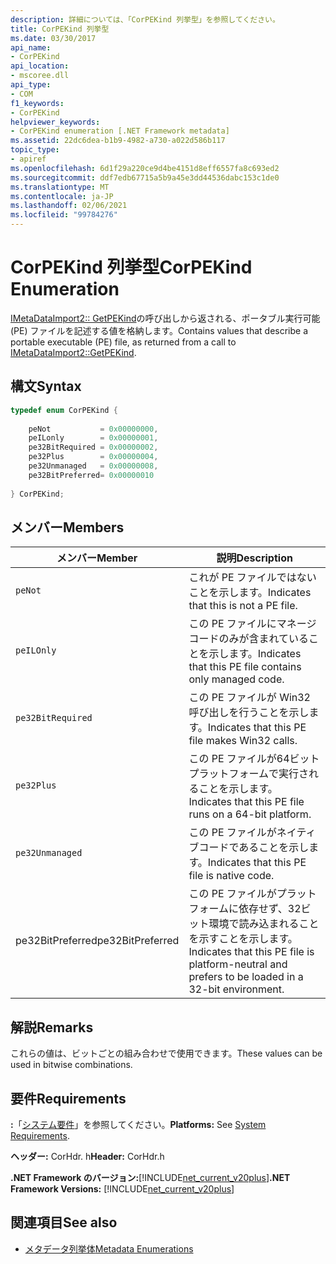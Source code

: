 ```yaml
---
description: 詳細については、「CorPEKind 列挙型」を参照してください。
title: CorPEKind 列挙型
ms.date: 03/30/2017
api_name:
- CorPEKind
api_location:
- mscoree.dll
api_type:
- COM
f1_keywords:
- CorPEKind
helpviewer_keywords:
- CorPEKind enumeration [.NET Framework metadata]
ms.assetid: 22dc6dea-b1b9-4982-a730-a022d586b117
topic_type:
- apiref
ms.openlocfilehash: 6d1f29a220ce9d4be4151d8eff6557fa8c693ed2
ms.sourcegitcommit: ddf7edb67715a5b9a45e3dd44536dabc153c1de0
ms.translationtype: MT
ms.contentlocale: ja-JP
ms.lasthandoff: 02/06/2021
ms.locfileid: "99784276"
---
```

# <a name="corpekind-enumeration"></a><span data-ttu-id="1d7e3-103">CorPEKind 列挙型</span><span class="sxs-lookup"><span data-stu-id="1d7e3-103">CorPEKind Enumeration</span></span>

<span data-ttu-id="1d7e3-104">[IMetaDataImport2:: GetPEKind](imetadataimport2-getpekind-method.md)の呼び出しから返される、ポータブル実行可能 (PE) ファイルを記述する値を格納します。</span><span class="sxs-lookup"><span data-stu-id="1d7e3-104">Contains values that describe a portable executable (PE) file, as returned from a call to [IMetaDataImport2::GetPEKind](imetadataimport2-getpekind-method.md).</span></span>  
  
## <a name="syntax"></a><span data-ttu-id="1d7e3-105">構文</span><span class="sxs-lookup"><span data-stu-id="1d7e3-105">Syntax</span></span>  
  
```cpp  
typedef enum CorPEKind {  
  
    peNot           = 0x00000000,  
    peILonly        = 0x00000001,  
    pe32BitRequired = 0x00000002,  
    pe32Plus        = 0x00000004,  
    pe32Unmanaged   = 0x00000008,  
    pe32BitPreferred= 0x00000010  
  
} CorPEKind;  
```  
  
## <a name="members"></a><span data-ttu-id="1d7e3-106">メンバー</span><span class="sxs-lookup"><span data-stu-id="1d7e3-106">Members</span></span>  
  
|<span data-ttu-id="1d7e3-107">メンバー</span><span class="sxs-lookup"><span data-stu-id="1d7e3-107">Member</span></span>|<span data-ttu-id="1d7e3-108">説明</span><span class="sxs-lookup"><span data-stu-id="1d7e3-108">Description</span></span>|  
|------------|-----------------|  
|`peNot`|<span data-ttu-id="1d7e3-109">これが PE ファイルではないことを示します。</span><span class="sxs-lookup"><span data-stu-id="1d7e3-109">Indicates that this is not a PE file.</span></span>|  
|`peILOnly`|<span data-ttu-id="1d7e3-110">この PE ファイルにマネージコードのみが含まれていることを示します。</span><span class="sxs-lookup"><span data-stu-id="1d7e3-110">Indicates that this PE file contains only managed code.</span></span>|  
|`pe32BitRequired`|<span data-ttu-id="1d7e3-111">この PE ファイルが Win32 呼び出しを行うことを示します。</span><span class="sxs-lookup"><span data-stu-id="1d7e3-111">Indicates that this PE file makes Win32 calls.</span></span>|  
|`pe32Plus`|<span data-ttu-id="1d7e3-112">この PE ファイルが64ビットプラットフォームで実行されることを示します。</span><span class="sxs-lookup"><span data-stu-id="1d7e3-112">Indicates that this PE file runs on a 64-bit platform.</span></span>|  
|`pe32Unmanaged`|<span data-ttu-id="1d7e3-113">この PE ファイルがネイティブコードであることを示します。</span><span class="sxs-lookup"><span data-stu-id="1d7e3-113">Indicates that this PE file is native code.</span></span>|  
|<span data-ttu-id="1d7e3-114">pe32BitPreferred</span><span class="sxs-lookup"><span data-stu-id="1d7e3-114">pe32BitPreferred</span></span>|<span data-ttu-id="1d7e3-115">この PE ファイルがプラットフォームに依存せず、32ビット環境で読み込まれることを示すことを示します。</span><span class="sxs-lookup"><span data-stu-id="1d7e3-115">Indicates that this PE file is platform-neutral and prefers to be loaded in a 32-bit environment.</span></span>|  
  
## <a name="remarks"></a><span data-ttu-id="1d7e3-116">解説</span><span class="sxs-lookup"><span data-stu-id="1d7e3-116">Remarks</span></span>  

 <span data-ttu-id="1d7e3-117">これらの値は、ビットごとの組み合わせで使用できます。</span><span class="sxs-lookup"><span data-stu-id="1d7e3-117">These values can be used in bitwise combinations.</span></span>  
  
## <a name="requirements"></a><span data-ttu-id="1d7e3-118">要件</span><span class="sxs-lookup"><span data-stu-id="1d7e3-118">Requirements</span></span>  

 <span data-ttu-id="1d7e3-119">**:**「[システム要件](../../get-started/system-requirements.md)」を参照してください。</span><span class="sxs-lookup"><span data-stu-id="1d7e3-119">**Platforms:** See [System Requirements](../../get-started/system-requirements.md).</span></span>  
  
 <span data-ttu-id="1d7e3-120">**ヘッダー:** CorHdr. h</span><span class="sxs-lookup"><span data-stu-id="1d7e3-120">**Header:** CorHdr.h</span></span>  
  
 <span data-ttu-id="1d7e3-121">**.NET Framework のバージョン:**[!INCLUDE[net_current_v20plus](../../../../includes/net-current-v20plus-md.md)]</span><span class="sxs-lookup"><span data-stu-id="1d7e3-121">**.NET Framework Versions:** [!INCLUDE[net_current_v20plus](../../../../includes/net-current-v20plus-md.md)]</span></span>  
  
## <a name="see-also"></a><span data-ttu-id="1d7e3-122">関連項目</span><span class="sxs-lookup"><span data-stu-id="1d7e3-122">See also</span></span>

- [<span data-ttu-id="1d7e3-123">メタデータ列挙体</span><span class="sxs-lookup"><span data-stu-id="1d7e3-123">Metadata Enumerations</span></span>](metadata-enumerations.md)
